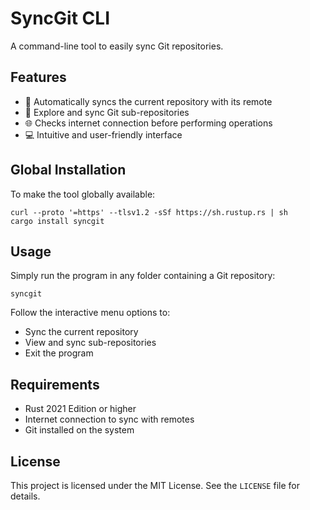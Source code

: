 # SyncGit CLI

A command-line tool to easily sync Git repositories.

## Features

- 🔄 Automatically syncs the current repository with its remote
- 📂 Explore and sync Git sub-repositories
- 🌐 Checks internet connection before performing operations
- 💻 Intuitive and user-friendly interface

## Global Installation

To make the tool globally available:

```
curl --proto '=https' --tlsv1.2 -sSf https://sh.rustup.rs | sh
cargo install syncgit
```

## Usage

Simply run the program in any folder containing a Git repository:

```
syncgit
```

Follow the interactive menu options to:
- Sync the current repository
- View and sync sub-repositories
- Exit the program

## Requirements

- Rust 2021 Edition or higher
- Internet connection to sync with remotes
- Git installed on the system

## License

This project is licensed under the MIT License. See the `LICENSE` file for details.